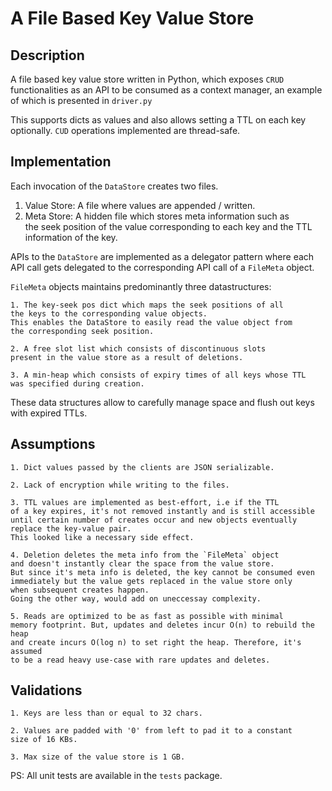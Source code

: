 # A File Based Key Value Store

## Description
A file based key value store written in Python, which exposes
`CRUD` functionalities as an API to be consumed as a context manager,
an example of which is presented in `driver.py`  

This supports dicts as values and also allows setting a TTL
on each key optionally. `CUD` operations implemented are thread-safe.

## Implementation
Each invocation of the `DataStore` creates two files.  
1. Value Store: A file where values are appended / written.
2. Meta Store: A hidden file which stores meta information such as  
the seek position of the value corresponding to each key and the TTL
information of the key.

APIs to the `DataStore` are implemented as a delegator pattern where
each API call gets delegated to the corresponding API call of a 
`FileMeta` object.

`FileMeta` objects maintains predominantly three datastructures:  

    1. The key-seek pos dict which maps the seek positions of all 
    the keys to the corresponding value objects. 
    This enables the DataStore to easily read the value object from
    the corresponding seek position.

    2. A free slot list which consists of discontinuous slots 
    present in the value store as a result of deletions.
    
    3. A min-heap which consists of expiry times of all keys whose TTL
    was specified during creation.

These data structures allow to carefully manage space and flush out
keys with expired TTLs.


## Assumptions
    1. Dict values passed by the clients are JSON serializable.
    
    2. Lack of encryption while writing to the files.
    
    3. TTL values are implemented as best-effort, i.e if the TTL
    of a key expires, it's not removed instantly and is still accessible
    until certain number of creates occur and new objects eventually
    replace the key-value pair.
    This looked like a necessary side effect.
    
    4. Deletion deletes the meta info from the `FileMeta` object
    and doesn't instantly clear the space from the value store.
    But since it's meta info is deleted, the key cannot be consumed even
    immediately but the value gets replaced in the value store only 
    when subsequent creates happen.
    Going the other way, would add on uneccessay complexity.
    
    5. Reads are optimized to be as fast as possible with minimal
    memory footprint. But, updates and deletes incur O(n) to rebuild the heap
    and create incurs O(log n) to set right the heap. Therefore, it's assumed 
    to be a read heavy use-case with rare updates and deletes.

## Validations
    1. Keys are less than or equal to 32 chars.

    2. Values are padded with '0' from left to pad it to a constant
    size of 16 KBs.

    3. Max size of the value store is 1 GB.

PS: All unit tests are available in the `tests` package.